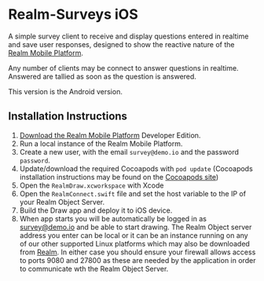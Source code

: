 # Realm-Surveys iOS

A simple survey client to receive and display questions entered in realtime and save user responses, designed to show the reactive nature of the [Realm Mobile Platform](https://realm.io/news/introducing-realm-mobile-platform/).

Any number of clients may be connect to answer questions in realtime.  Answered are tallied as soon as the question is answered.

This version is the Android version.

## Installation Instructions

1. [Download the Realm Mobile Platform](https://realm.io/docs/realm-mobile-platform/get-started/) Developer Edition.
2. Run a local instance of the Realm Mobile Platform.
3. Create a new user, with the email `survey@demo.io` and the password `password`.
4. Update/download the required Cocoapods with `pod update` (Cocoapods installation instructions may be found on the [Cocoapods site](https://cocoapods.org))
5. Open the `RealmDraw.xcworkspace` with Xcode
6. Open the `RealmConnect.swift` file and set the host variable to the IP of your Realm Object Server.
7. Build the Draw app and deploy it to iOS device.
8. When app starts you will be automatically be logged in as survey@demo.io and be able to start drawing. The Realm Object server address you enter can be local or it can be an instance running on any of our other supported Linux platforms which may also be downloaded from [Realm](https://realm.io). In either case you should ensure your firewall allows access to ports 9080 and 27800 as these are needed by the application in order to communicate wth the Realm Object Server.
